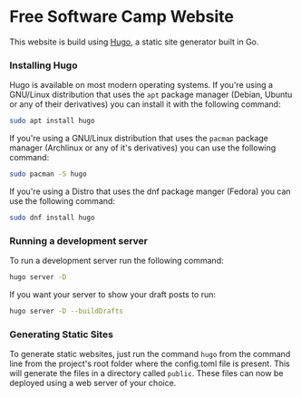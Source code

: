 # Free Software Camp Website

This website is build using [Hugo](https://gohugo.io/ "Hugo website"), a static site generator built in Go.

### Installing Hugo
Hugo is available on most modern operating systems. If you're using a GNU/Linux distribution that uses the `apt` package manager (Debian, Ubuntu or any of their derivatives) you can install it with the following command: 

``` sh
sudo apt install hugo
```
If you're using a GNU/Linux distribution that uses the `pacman` package manager (Archlinux or any of it's derivatives) you can use the following command:

``` sh
sudo pacman -S hugo
```
If you're using a Distro that uses the dnf package manger (Fedora) you can use the following command:

``` sh
sudo dnf install hugo
```
### Running a development server
To run a development server run the following command:

``` sh
hugo server -D
```
If you want your server to show your draft posts to run:

``` sh
hugo server -D --buildDrafts
```
### Generating Static Sites
To generate static websites, just run the command `hugo` from the command line from the project's root folder where the config.toml file is present.
This will generate the files in a directory called `public`. These files can now be deployed using a web server of your choice.
